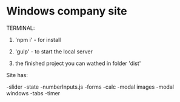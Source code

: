 # Windows company site

 TERMINAL:
 
1. 'npm i' - for install

2. 'gulp' - to start the local server

3. the finished project you can wathed in folder 'dist'

Site has:

-slider
-state
-numberInputs.js
-forms
-calc
-modal images
-modal windows
-tabs
-timer
